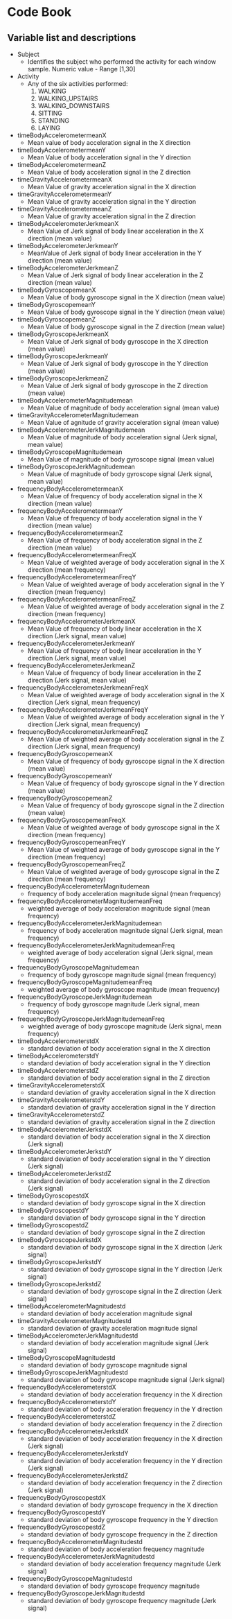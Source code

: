 # Code Book

## Variable list and descriptions

* Subject
    * Identifies the subject who performed the activity for each window sample. Numeric value -  Range [1,30]
* Activity
    * Any of the six activities performed:
        1. WALKING
        2. WALKING_UPSTAIRS
        3. WALKING_DOWNSTAIRS
        4. SITTING
        5. STANDING
        6. LAYING
* timeBodyAccelerometermeanX
    * Mean value of body acceleration signal in the X direction 
* timeBodyAccelerometermeanY
    * Mean Value of body acceleration signal in the Y direction 
* timeBodyAccelerometermeanZ
    * Mean Value of body acceleration signal in the Z direction 
* timeGravityAccelerometermeanX
    * Mean Value of gravity acceleration signal in the X direction 
* timeGravityAccelerometermeanY
    * Mean Value of gravity acceleration signal in the Y direction
* timeGravityAccelerometermeanZ
    * Mean Value of gravity acceleration signal in the Z direction
* timeBodyAccelerometerJerkmeanX
    * Mean Value of Jerk signal of body linear acceleration in the X direction (mean value)
* timeBodyAccelerometerJerkmeanY
    * MeanValue of Jerk signal of body linear acceleration in the Y direction (mean value)
* timeBodyAccelerometerJerkmeanZ
    * Mean Value of Jerk signal of body linear acceleration in the Z direction (mean value)
* timeBodyGyroscopemeanX
    * Mean Value of body gyroscope signal in the X direction (mean value)
* timeBodyGyroscopemeanY
    * Mean Value of body gyroscope signal in the Y direction (mean value)
* timeBodyGyroscopemeanZ
    * Mean Value of body gyroscope signal in the Z direction (mean value)
* timeBodyGyroscopeJerkmeanX
    * Mean Value of Jerk signal of body gyroscope in the X direction (mean value)
* timeBodyGyroscopeJerkmeanY
    * Mean Value of Jerk signal of body gyroscope in the Y direction (mean value)
* timeBodyGyroscopeJerkmeanZ
    * Mean Value of Jerk signal of body gyroscope in the Z direction (mean value)
* timeBodyAccelerometerMagnitudemean
    * Mean Value of magnitude of body acceleration signal (mean value)
* timeGravityAccelerometerMagnitudemean
    * Mean Value of agnitude of gravity acceleration signal (mean value)
* timeBodyAccelerometerJerkMagnitudemean
    * Mean Value of magnitude of body acceleration signal (Jerk signal, mean value)
* timeBodyGyroscopeMagnitudemean
    * Mean Value of magnitude of body gyroscope signal (mean value)
* timeBodyGyroscopeJerkMagnitudemean
    * Mean Value of magnitude of body gyroscope signal (Jerk signal, mean value)
* frequencyBodyAccelerometermeanX
    * Mean Value of frequency of body acceleration signal in the X direction (mean value)
* frequencyBodyAccelerometermeanY
    * Mean Value of frequency of body acceleration signal in the Y direction (mean value)
* frequencyBodyAccelerometermeanZ
    * Mean Value of frequency of body acceleration signal in the Z direction (mean value)
* frequencyBodyAccelerometermeanFreqX
    * Mean Value of weighted average of body acceleration signal in the X direction (mean frequency)
* frequencyBodyAccelerometermeanFreqY
    * Mean Value of weighted average of body acceleration signal in the Y direction (mean frequency)
* frequencyBodyAccelerometermeanFreqZ
    * Mean Value of weighted average of body acceleration signal in the Z direction (mean frequency)
* frequencyBodyAccelerometerJerkmeanX
    * Mean Value of frequency of body linear acceleration in the X direction (Jerk signal, mean value)
* frequencyBodyAccelerometerJerkmeanY
    * Mean Value of frequency of body linear acceleration in the Y direction (Jerk signal, mean value)
* frequencyBodyAccelerometerJerkmeanZ
    * Mean Value of frequency of body linear acceleration in the Z direction (Jerk signal, mean value)
* frequencyBodyAccelerometerJerkmeanFreqX
    * Mean Value of weighted average of body acceleration signal in the X direction (Jerk signal, mean frequency)
* frequencyBodyAccelerometerJerkmeanFreqY
    * Mean Value of weighted average of body acceleration signal in the Y direction (Jerk signal, mean frequency)
* frequencyBodyAccelerometerJerkmeanFreqZ
    * Mean Value of weighted average of body acceleration signal in the Z direction (Jerk signal, mean frequency)
* frequencyBodyGyroscopemeanX
    * Mean Value of frequency of body gyroscope signal in the X direction (mean value)
* frequencyBodyGyroscopemeanY
    * Mean Value of frequency of body gyroscope signal in the Y direction (mean value)
* frequencyBodyGyroscopemeanZ
    * Mean Value of frequency of body gyroscope signal in the Z direction (mean value)
* frequencyBodyGyroscopemeanFreqX
    * Mean Value of weighted average of body gyroscope signal in the X direction (mean frequency)
* frequencyBodyGyroscopemeanFreqY
    * Mean Value of weighted average of body gyroscope signal in the Y direction (mean frequency)
* frequencyBodyGyroscopemeanFreqZ
    * Mean Value of weighted average of body gyroscope signal in the Z direction (mean frequency)
* frequencyBodyAccelerometerMagnitudemean
    * frequency of body acceleration magnitude signal (mean frequency)
* frequencyBodyAccelerometerMagnitudemeanFreq
    * weighted average of body acceleration magnitude signal (mean frequency)
* frequencyBodyAccelerometerJerkMagnitudemean
    * frequency of body acceleration magnitude signal (Jerk signal, mean frequency)
* frequencyBodyAccelerometerJerkMagnitudemeanFreq
    * weighted average of body acceleration signal (Jerk signal, mean frequency)
* frequencyBodyGyroscopeMagnitudemean
    * frequency of body gyroscope magnitude signal (mean frequency)
* frequencyBodyGyroscopeMagnitudemeanFreq
    * weighted average of body gyroscope magnitude (mean frequency)
* frequencyBodyGyroscopeJerkMagnitudemean
    * frequency of body gyroscope magnitude (Jerk signal, mean frequency)
* frequencyBodyGyroscopeJerkMagnitudemeanFreq
    * weighted average of body gyroscope magnitude (Jerk signal, mean frequency)
* timeBodyAccelerometerstdX
    * standard deviation of body acceleration signal in the X direction
* timeBodyAccelerometerstdY
    * standard deviation of body acceleration signal in the Y direction
* timeBodyAccelerometerstdZ
    * standard deviation of body acceleration signal in the Z direction
* timeGravityAccelerometerstdX
    * standard deviation of gravity acceleration signal in the X direction
* timeGravityAccelerometerstdY
    * standard deviation of gravity acceleration signal in the Y direction
* timeGravityAccelerometerstdZ
    * standard deviation of gravity acceleration signal in the Z direction
* timeBodyAccelerometerJerkstdX
    * standard deviation of body acceleration signal in the X direction (Jerk signal)
* timeBodyAccelerometerJerkstdY
    * standard deviation of body acceleration signal in the Y direction (Jerk signal)
* timeBodyAccelerometerJerkstdZ
    * standard deviation of body acceleration signal in the Z direction (Jerk signal)
* timeBodyGyroscopestdX
    * standard deviation of body gyroscope signal in the X direction
* timeBodyGyroscopestdY
    * standard deviation of body gyroscope signal in the Y direction
* timeBodyGyroscopestdZ
    * standard deviation of body gyroscope signal in the Z direction
* timeBodyGyroscopeJerkstdX
    * standard deviation of body gyroscope signal in the X direction (Jerk signal)
* timeBodyGyroscopeJerkstdY
    * standard deviation of body gyroscope signal in the Y direction (Jerk signal)
* timeBodyGyroscopeJerkstdZ
    * standard deviation of body gyroscope signal in the Z direction (Jerk signal)
* timeBodyAccelerometerMagnitudestd
    * standard deviation of body acceleration magnitude signal
* timeGravityAccelerometerMagnitudestd
    * standard deviation of gravity acceleration magnitude signal
* timeBodyAccelerometerJerkMagnitudestd
    * standard deviation of body acceleration magnitude signal (Jerk signal)
* timeBodyGyroscopeMagnitudestd
    * standard deviation of body gyroscope magnitude signal
* timeBodyGyroscopeJerkMagnitudestd
    * standard deviation of body gyroscope magnitude signal (Jerk signal)
* frequencyBodyAccelerometerstdX
    * standard deviation of body acceleration frequency in the X direction
* frequencyBodyAccelerometerstdY
    * standard deviation of body acceleration frequency in the Y direction
* frequencyBodyAccelerometerstdZ
    * standard deviation of body acceleration frequency in the Z direction
* frequencyBodyAccelerometerJerkstdX
    * standard deviation of body acceleration frequency in the X direction (Jerk signal)
* frequencyBodyAccelerometerJerkstdY
    * standard deviation of body acceleration frequency in the Y direction (Jerk signal)
* frequencyBodyAccelerometerJerkstdZ
    * standard deviation of body acceleration frequency in the Z direction (Jerk signal)
* frequencyBodyGyroscopestdX
    * standard deviation of body gyroscope frequency in the X direction
* frequencyBodyGyroscopestdY
    * standard deviation of body gyroscope frequency in the Y direction
* frequencyBodyGyroscopestdZ
    * standard deviation of body gyroscope frequency in the Z direction
* frequencyBodyAccelerometerMagnitudestd
    * standard deviation of body acceleration frequency magnitude
* frequencyBodyAccelerometerJerkMagnitudestd
    * standard deviation of body acceleration frequency magnitude (Jerk signal)
* frequencyBodyGyroscopeMagnitudestd
    * standard deviation of body gyroscope frequency magnitude
* frequencyBodyGyroscopeJerkMagnitudestd
    * standard deviation of body gyroscope frequency magnitude (Jerk signal)
